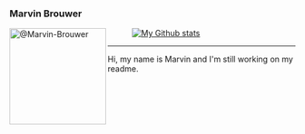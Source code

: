 ### Marvin Brouwer

<a href="#">
  <img align="left" class="avatar-user" src="https://avatars.githubusercontent.com/u/5499778?s=200&v=4" width="170" height="170" alt="@Marvin-Brouwer">
  <img align="left" src="https://upload.wikimedia.org/wikipedia/commons/c/ca/1x1.png" width="40" height="1" alt="">
</a>

[![My Github stats](https://github-readme-stats.vercel.app/api?username=marvin-brouwer&hide_border=true&hide_title=true&show_icons=true&include_all_commits=true&count_private=true)](#Readme)

---

Hi, my name is Marvin and I'm still working on my readme.
